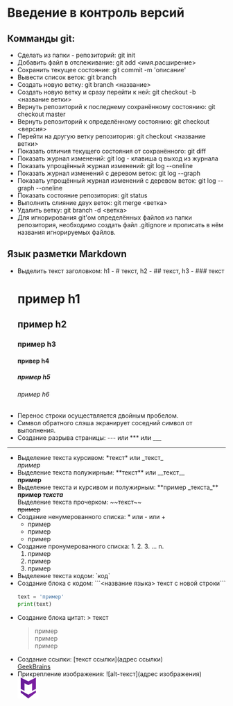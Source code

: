 # Введение в контроль версий
## Комманды git:
- Сделать из папки - репозиторий: git init
- Добавить файл в отслеживание: git add <имя.расширение>
- Сохранить текущее состояние: git commit -m 'описание'
- Вывести список веток: git branch
- Создать новую ветку: git branch <название>
- Создать новую ветку и сразу перейти к ней: git checkout -b <название ветки>
- Вернуть репозиторий к последнему сохранённому состоянию: git checkout master
- Вернуть репозиторий к определённому состоянию: git checkout <версия>
- Перейти на другую ветку репозитория: git checkout <название ветки>
- Показать отличия текущего состояния от сохранённого: git diff
- Показать журнал изменений: git log - клавиша q выход из журнала
- Показать упрощённый журнал изменений: git log --oneline
- Показать журнал изменений с деревом веток: git log --graph
- Показать упрощённый журнал изменений с деревом веток: git log --graph --oneline
- Показать состояние репозитория: git status
- Выполнить слияние двух веток: git merge <ветка>
- Удалить ветку: git branch -d <ветка>
- Для игнорирования git'ом определённых файлов из папки репозитория, необходимо создать файл .gitignore и прописать в нём названия игнорируемых файлов.

## Язык разметки Markdown
- Выделить текст заголовком: h1 - # текст, h2 - ## текст, h3 - ### текст
    # пример h1
    ## пример h2
    ### пример h3
    #### привер h4
    ##### пример h5
    ###### пример h6
- Перенос строки осуществляется двойным пробелом.
- Символ обратного слэша экранирует соседний символ от выполнения.
- Создание разрыва страницы: --- или *** или ___
___
- Выделение текста курсивом: \*текст* или \_текст_  
*пример*
- Выделение текста полужирным: \*\*текст** или \_\_текст__  
**пример**  
- Выделение текста и курсивом и полужирным: \*\*пример \_текста_**  
**пример _текста_**  
Выделение текста прочерком: \~\~текст\~\~  
~~пример~~
- Создание ненумерованного списка: * или - или +
    - пример
    + пример
    * пример
- Создание пронумерованного списка: 1. 2. 3. ... n.
    1. пример
    2. пример
    3. пример
- Выделение текста кодом: \`код`
- Создание блока с кодом: \```<название языка> текст с новой строки```
    ```python
    text = 'пример'
    print(text)
    ```
- Создание блока цитат: > текст
    > пример  
    пример  
    пример  
- Создание ссылки: [текст ссылки]\(адрес ссылки)  
    [GeekBrains](https://gb.ru)
- Прикрепление изображения: ![alt-текст](адрес изображения)  
    ![alt-текст](./markdown.png)